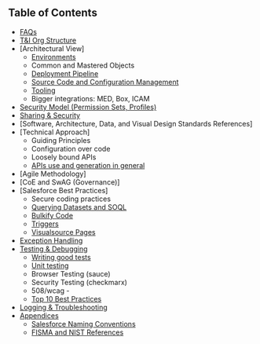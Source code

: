 
## Table of Contents
- [FAQs](FAQs.md)
- [T&I Org Structure](Org-Chart.md)
- [Architectural View]
  - [Environments](img/Salesforce-Diagrams-v05.png)
  - Common and Mastered Objects
  - [Deployment Pipeline](Deployment-Pipeline.md)
  - [Source Code and Configuration Management](Source-code-and-configuration-management.md)
  - [Tooling](Tooling.md)
  - Bigger integrations: MED, Box, ICAM
- [Security Model (Permission Sets, Profiles)](Security-Model-(Permission-Sets,-Profiles).md)
- [Sharing & Security](Record-Level-Sharing.md)
- [Software, Architecture, Data, and Visual Design Standards References]
- [Technical Approach]
  - Guiding Principles
  - Configuration over code
  - Loosely bound APIs
  - [APIs use and generation in general](APIs-use-and-generation-in-general.md)
- [Agile Methodology]
- [CoE and SwAG (Governance)]
- [Salesforce Best Practices]
  - Secure coding practices
  - [Querying Datasets and SOQL](Querying-Datasets-and-SOQL.md)
  - [Bulkify Code](Bulkify-Code.md)
  - [Triggers](Triggers.md)
  - [Visualsource Pages](Visualsource-Pages.md)
- [Exception Handling](Exception-Handling.md)
- [Testing & Debugging](Testing-&-Debugging.md)
  - [Writing good tests](Writing-good-tests.md)
  - [Unit testing](Unit-testing.md)
  - Browser Testing (sauce)
  - Security Testing (checkmarx)
  - 508/wcag - 
  - [Top 10 Best Practices](Top-10-Best-Practices.md)
- [Logging & Troubleshooting](Logging-&-Troubleshooting.md)
- [Appendices](Appendices.md)
  - [Salesforce Naming Conventions](Salesforce-Naming-Conventions.md)
  - [FISMA and NIST References](FISMA-and-NIST-references.md)